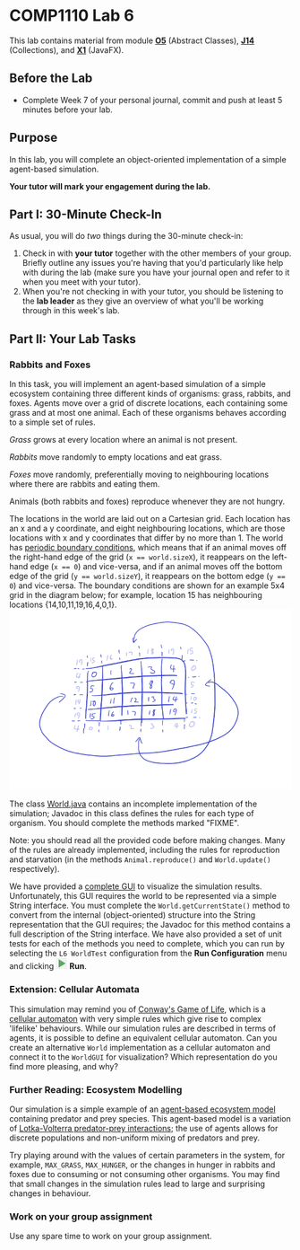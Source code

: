 # COMP1110 Lab 6

This lab contains material from module [**O5**](https://cs.anu.edu.au/courses/comp1110/lectures/oo/#O5) (Abstract Classes), [**J14**](https://cs.anu.edu.au/courses/comp1110/lectures/java/#J14) (Collections), and [**X1**](https://cs.anu.edu.au/courses/comp1110/lectures/javafx/) (JavaFX).

## Before the Lab

* Complete Week 7 of your personal journal, commit and push at least 5 minutes before your lab.

## Purpose

In this lab, you will complete an object-oriented implementation of a simple agent-based simulation.

**Your tutor will mark your engagement during the lab.**

## Part I: 30-Minute Check-In

As usual, you will do _two_ things during the 30-minute check-in:

1.  Check in with **your tutor** together with the other members of your group.    Briefly outline any issues you're having that you'd particularly like help with during the lab (make sure you have your journal open and refer to it when you meet with your tutor).
2.  When you're not checking in with your tutor, you should be listening to the **lab leader** as they give an overview of what you'll be working through in this week's lab.

## Part II:  Your Lab Tasks

### Rabbits and Foxes

In this task, you will implement an agent-based simulation of a simple ecosystem containing three different kinds of organisms: grass, rabbits, and foxes.
Agents move over a grid of discrete locations, each containing some grass and at most one animal.
Each of these organisms behaves according to a simple set of rules.

*Grass* grows at every location where an animal is not present.

*Rabbits* move randomly to empty locations and eat grass.

*Foxes* move randomly, preferentially moving to neighbouring locations where there are rabbits and eating them.

Animals (both rabbits and foxes) reproduce whenever they are not hungry.

The locations in the world are laid out on a Cartesian grid.
Each location has an x and a y coordinate, and eight neighbouring locations, which are those locations with x and y coordinates that differ by no more than 1.
The world has [periodic boundary conditions](https://en.wikipedia.org/wiki/Periodic_boundary_conditions), which means that if an animal moves off the right-hand edge of the grid (`x == world.sizeX`), it reappears on the left-hand edge (`x == 0`) and vice-versa, and if an animal moves off the bottom edge of the grid (`y == world.sizeY`), it reappears on the bottom edge (`y == 0`) and vice-versa.
The boundary conditions are shown for an example 5x4 grid in the diagram below; for example, location 15 has neighbouring locations {14,10,11,19,16,4,0,1}.
![diagram of periodic boundary conditions](../../../assets/periodic_boundary.png)

The class [World.java](World.java) contains an incomplete implementation of the simulation; Javadoc in this class defines the rules for each type of organism.
You should complete the methods marked "FIXME".

Note: you should read all the provided code before making changes.
Many of the rules are already implemented, including the rules for reproduction and starvation (in the methods `Animal.reproduce()` and `World.update()` respectively).

We have provided a [complete GUI](WorldGUI.java) to visualize the simulation results.
Unfortunately, this GUI requires the world to be represented via a simple String interface.
You must complete the `World.getCurrentState()` method to convert from the internal (object-oriented) structure into the String representation that the GUI requires; the Javadoc for this method contains a full description of the String interface.
We have also provided a set of unit tests for each of the methods you need to complete, which you can run by selecting  the `L6 WorldTest` configuration from the **Run Configuration** menu and clicking ![run button - green triangle](../../../assets/intellij-icon-run.png) **Run**.

### Extension: Cellular Automata

This simulation may remind you of [Conway's Game of Life](https://en.wikipedia.org/wiki/Conway%27s_Game_of_Life), which is a [cellular automaton](https://en.wikipedia.org/wiki/Cellular_automaton) with very simple rules which give rise to complex 'lifelike' behaviours.
While our simulation rules are described in terms of agents, it is possible to define an equivalent cellular automaton.
Can you create an alternative `World` implementation as a cellular automaton and connect it to the `WorldGUI` for visualization?
Which representation do you find more pleasing, and why?

### Further Reading: Ecosystem Modelling

Our simulation is a simple example of an [agent-based ecosystem model](https://en.wikipedia.org/wiki/Agent-based_model_in_biology) containing predator and prey species.
This agent-based model is a variation of [Lotka-Volterra predator-prey interactions](https://www.cs.unm.edu/~forrest/classes/cs365/lectures/Lotka-Volterra.pdf); the use of agents allows for discrete populations and non-uniform mixing of predators and prey.

Try playing around with the values of certain parameters in the system, for example, `MAX_GRASS`, `MAX_HUNGER`, or the changes in hunger in rabbits and foxes due to consuming or not consuming other organisms.
You may find that small changes in the simulation rules lead to large and surprising changes in behaviour.

### Work on your group assignment

Use any spare time to work on your group assignment.
